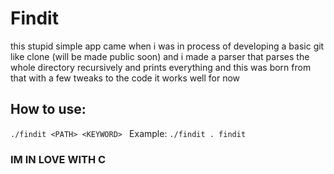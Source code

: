 # Findit

this stupid simple app came when i was in process of developing a basic git like clone (will be made public soon) and i made a parser that parses the whole directory recursively and prints everything
and this was born from that with a few tweaks to the code it works well for now 

## How to use:

``` ./findit <PATH> <KEYWORD>  ```
Example:
``` ./findit . findit ```



### IM IN LOVE WITH C 
